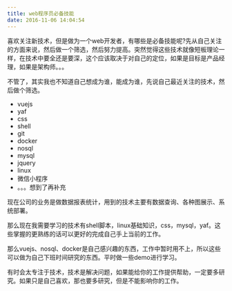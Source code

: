 ```yaml
---
title: web程序员必备技能
date: 2016-11-06 14:04:54
---
```

喜欢关注新技术，但是做为一个web开发者，有哪些是必备技能呢?先从自己关注的方面来说，然后做一个筛选，然后努力提高。突然觉得这些技术就像短板理论一样，在技术中要全还是要深，这个应该取决于对自己的定位，如果是目标是产品经理，如果是架构师。。。

不管了，其实我也不知道自己想成为谁，能成为谁，先说自己最近关注的技术，然后做个筛选。

- vuejs
- yaf
- css
- shell
- git
- docker
- nosql
- mysql
- jquery
- linux
- 微信小程序
- 。。。想到了再补充

现在公司的业务是做数据报表统计，用到的技术主要有数据查询、各种图展示、系统部署。

那么现在我需要学习的技术有shell脚本，linux基础知识，css，mysql，yaf。这些掌握的更熟练的话可以更好的完成自己手上当前的工作。

那么vuejs、nosql、docker是自己感兴趣的东西，工作中暂时用不上，所以这些可以做为自己下班时间研究的东西。平时做一些demo进行学习。

有时会太专注于技术，技术是解决问题，如果能给你的工作提供帮助，一定要多研究。如果只是自己喜欢，那也要多研究，但是不能影响你的工作。

